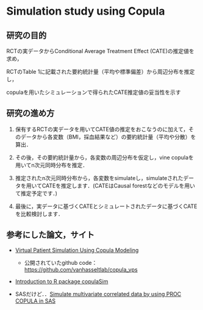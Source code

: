 # Simulation study using Copula

## 研究の目的

RCTの実データからConditional Average Treatment Effect (CATE)の推定値を求め，

RCTのTable 1に記載された要約統計量（平均や標準偏差）から周辺分布を推定し，

copulaを用いたシミュレーションで得られたCATE推定値の妥当性を示す

## 研究の進め方

1.  保有するRCTの実データを用いてCATE値の推定をおこなうのに加えて，そのデータから各変数（BMI，採血結果など）の要約統計量（平均や分散）を算出．

2.  その後，その要約統計量から，各変数の周辺分布を仮定し，vine copulaを用いてn次元同時分布を推定．

3.  推定されたn次元同時分布から，各変数をsimulateし，simulateされたデータを用いてCATEを推定します．(CATEはCausal forestなどのモデルを用いて推定予定です．)

4.  最後に，実データに基づくCATEとシミュレートされたデータに基づくCATEを比較検討します．

## 参考にした論文，サイト

-   [Virtual Patient Simulation Using Copula Modeling](https://ascpt.onlinelibrary.wiley.com/doi/full/10.1002/cpt.3099?campaign=wolearlyview)

    -   公開されていたgithub code：<https://github.com/vanhasseltlab/copula_vps>

-   [Introduction to R package copulaSim](https://cran.r-project.org/web/packages/copulaSim/vignettes/introduction.html)

-   SASだけど．．[Simulate multivariate correlated data by using PROC COPULA in SAS](https://blogs.sas.com/content/iml/2021/07/07/proc-copula-sas.html)
